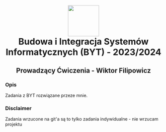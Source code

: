 <h1 align="center">
  <div>
    <img width="100" src="https://user-images.githubusercontent.com/88508650/178162459-1cb35c87-903c-4a3b-8b63-b2aa88e344b0.svg" alt="" />
  </div>
Budowa i Integracja Systemów Informatycznych (BYT) - 2023/2024
</h1>

<h2 align="center"> Prowadzący Ćwiczenia - Wiktor Filipowicz </h2>
<h3>Opis</h3>
Zadania z BYT rozwiązane przeze mnie.

<h3>Disclaimer</h3>
Zadania wrzucone na git'a są to tylko zadania indywidualne - nie wrzucam projektu